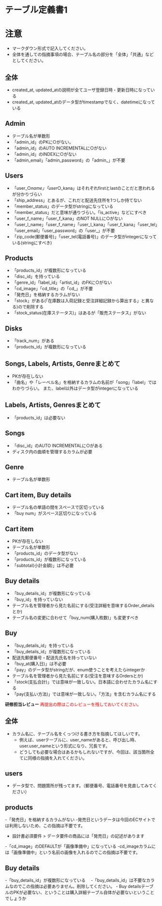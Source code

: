 # テーブル定義書1

# 注意
* マークダウン形式で記入してください。
* 全体を通しての指摘事項の場合、テーブル名の部分を「全体」「共通」などとしてください。

## 全体
- created_at, updated_atの説明が全てユーザ登録日時・更新日時になっている
- created_at, updated_atのデータ型がtimestampでなく、datetimeになっている
## Admin
- テーブル名が単数形
- 「admin_id」のPKに○がない。
- 「admin_id」のAUTO INCREMENTALに○がない
- 「admin_id」のINDEXに○がない
- 「admin_email」「admin_password」の「admin_」が不要
## Users
- 「user_○_name」「user_○_kana」はそれぞれfirstとlastのことだと思われるが分かりづらい
- 「ship_address」とあるが、これだと配送先住所を1つしか持てない
- 「member_status」のデータ型がstringになっている
- 「member_status」だと意味が通りづらい。「is_active」などにすべき
- 「user_f_name」「user_f_kana」のNOT NULLに○がない
- 「user_l_name」「user_f_name」「user_l_kana」「user_f_kana」「user_tel」「user_email」「user_password」の「user_」が不要
- 「zip_code(郵便番号)」「user_tel(電話番号)」のデータ型がintegerになっている(stringにすべき)
## Products
- 「products_id」が複数形になっている
- 「disc_id」を持っている
- 「genre_id」「label_id」「artist_id」のFKに○がない
- 「cd_image」「cd_title」の「cd_」が不要
- 「発売日」を格納するカラムがない
- 「stock」がある(「在庫数は入荷記録と受注詳細記録から算出する」と異なる)ので削除する
- 「stock_status(在庫ステータス)」はあるが「販売ステータス」がない
## Disks
- 「track_num」がある
- 「products_id」が複数形になっている
## Songs, Labels, Artists, Genreまとめて
- PKが存在しない
- 「曲名」や「レーベル名」を格納するカラムの名前が「song」「label」ではわかりづらい。
また、label以外はデータ型がintegerになっている
## Labels, Artists, Genresまとめて
- 「products_id」は必要ない
## Songs
- 「disc_id」のAUTO INCREMENTALに○がある
- ディスク内の曲順を管理するカラムが必要
## Genre
- テーブル名が単数形
## Cart item, Buy details
- テーブル名の単語の間をスペースで区切っている
- 「buy num」がスペース区切りになっている
## Cart item
- PKが存在しない
- テーブル名が単数形
- 「products_id」のデータ型がない
- 「products_id」が複数形になっている
- 「subtotal(小計金額)」は不必要
## Buy details
- 「buy_details_id」が複数形になっている
- 「buy_id」を持っていない
- テーブル名を管理者から見た名前にする(受注詳細を意味するOrder_detailsとか)
- テーブル名の変更に合わせて「buy_num(購入枚数)」も変更すべき
## Buy
- 「buy_details_id」を持っている
- 「buy_details_id」が複数形になっている
- 配送先郵便番号・配送先氏名を持っていない
- 「buy_at(購入日)」は不必要
- 「pay」のデータ型がstringだが、enum使うことを考えたらintegerか
- テーブル名を管理者から見た名前にする(受注を意味するOrdersとか)
- 「stock(支払合計)」では意味が一致しない。日本語に合わせたカラム名にする
- 「pay(支払い方法)」では意味が一致しない。「方法」を含むカラム名にする

**研修担当レビュー**
<font color="Red">再提出の際はこのレビューを残しておいてください。</font>

## 全体
- カラム名に、テーブル名をくっつける書き方を指摘してほしいです。
  - 例えば、userテーブルに、user_nameがあると、呼び出し時、user.user_nameという形式になり、冗長です。
  - どうしても必要な場合はあるかもしれないですが、今回は、該当箇所全てに同様の指摘を入れてください。
 
## users
- データ型で、問題箇所が残ってます。（郵便番号、電話番号を見直してみてください）

## products
-「発売日」を格納するカラムがない
 -発売日というデータは今回のECサイトでは利用しないため、この指摘は不要です。
  - 設計書必須要件 > データ要件の商品には「発売日」の記述があります

-「cd_image」のDEFAULTが「画像準備中」になっている
  -cd_imageカラムには「画像準備中」という名前の画像を入れるのでこの指摘は不要です。

  
## Buy details
-「buy_details_id」が複数形になっている
　-「buy_details_id」は不要なカラムなのでこの指摘は必要ありません。削除してください。
    - Buy detailsテーブルのPKが必要ない、ということは購入詳細テーブル自体が必要ないということでしょうか 
